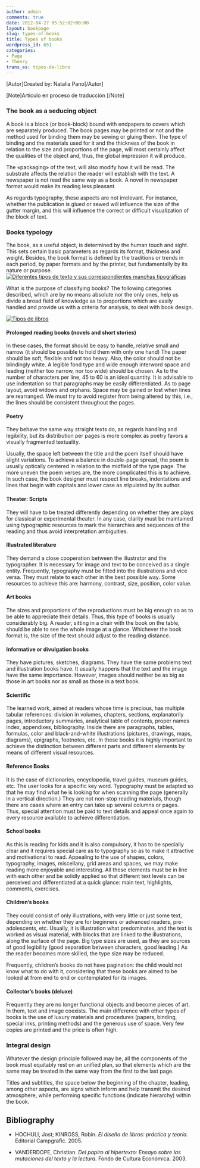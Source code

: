 ```yaml
---
author: admin
comments: true
date: 2012-04-27 05:52:02+00:00
layout: bookpage
slug: types-of-books
title: Types of books
wordpress_id: 651
categories:
- Page
- Theory
trans_es: tipos-de-libro
---
```


[Autor]Created by: Natalia Pano[/Autor]

[Note]Artículo en proceso de traducción [/Note]



### The book as a seducing object


A book is a block (or book-block) bound with endpapers to covers which are separately produced. The book pages may be printed or not and the method used for binding them may be sewing or gluing them. The type of binding and the materials used for it and the thickness of the book in relation to the size and proportions of the page, will most certainly affect the qualities of the object and, thus, the global impression it will produce. 

The «packaging» of the text, will also modify how it will be read. The substrate affects the relation the reader will establish with the text. A newspaper is not read the same way as a book. A novel in newspaper format would make its reading less pleasant.  

As regards typography, these aspects are not irrelevant. For instance, whether the publication is glued or sewed will influence the size of the gutter margin, and this will influence the correct or difficult visualization of the block of text. 


### Books typology


The book, as a useful object, is determined by the human touch and sight. This sets certain basic parameters as regards its format, thickness and weight. Besides, the book format is defined by the traditions or trends in each period, by paper formats and by the printer, but fundamentally by its nature or purpose. 
[![Diferentes tipos de texto y sus correspondientes manchas tipográficas](http://www.oert.org/wp-content/uploads/2012/08/T04D_01-machas-texto_01.jpg)](http://www.oert.org/wp-content/uploads/2012/08/T04D_01-machas-texto_01.jpg)

What is the purpose of classifying books? The following categories described, which are by no means absolute nor the only ones, help us divide a broad field of knowledge as to proportions which are easily handled and provide us with a criteria for analysis, to deal with book design.

[![Tipos de libros](http://www.oert.org/wp-content/uploads/2012/08/T04D_tipodelibros1.jpg)](http://www.oert.org/wp-content/uploads/2012/08/T04D_tipodelibros1.jpg)


#### Prolonged reading books (novels and short stories)


In these cases, the format should be easy to handle, relative small and narrow (it should be possible to hold them with only one hand) The paper should be soft, flexible and not too heavy. Also, the color should not be blindingly white. A legible fond type and wide enough interword space and leading (neither too narrow, nor too wide) should be chosen. As to the number of characters per line, 45 to 60 is an ideal quantity. It is advisable to use indentation so that paragraphs may be easily differentiated. As to page layout, avoid widows and orphans. Space may be gained or lost when lines are rearranged. We must try to avoid register from being altered by this, i.e., the lines should be consistent throughout the pages. 


#### Poetry


They behave the same way straight texts do, as regards handling and legibility, but its distribution per pages is more complex as poetry favors a visually fragmented textuality.  

Usually, the space left between the title and the poem itself should have slight variations. To achieve a balance in double-page spread, the poem is usually optically centered in relation to the midfield of the type page. The more uneven the poem verses are, the more complicated this is to achieve. In such case, the book designer must respect line breaks, indentations and lines that begin with capitals and lower case as stipulated by its author. 


#### Theater: Scripts


They will have to be treated differently depending on whether they are plays for classical or experimental theater. In any case, clarity must be maintained using typographic resources to mark the hierarchies and sequences of the reading and thus avoid interpretation ambiguities. 


#### Illustrated literature 


They demand a close cooperation between the illustrator and the typographer. It is necessary for image and text to be conceived as a single entity. Frequently, typography must be fitted into the illustrations and vice versa. They must relate to each other in the best possible way. Some resources to achieve this are: harmony, contrast, size, position, color value.


#### Art books


The sizes and proportions of the reproductions must be big enough so as to be able to appreciate their details. Thus, this type of books is usually considerably big. A reader, sitting in a chair with the book on the table, should be able to see the whole image at a glance. Whichever the book format is, the size of the text should adjust to the reading distance.


#### Informative or divulgation books


They have pictures, sketches, diagrams. They have the same problems text and illustration books have. It usually happens that the text and the image have the same importance. However, images should neither be as big as those in art books nor as small as those in a text book.


#### Scientific


The learned work, aimed at readers whose time is precious, has multiple tabular references: division in volumes, chapters, sections, explanatorily pages, introductory summaries, analytical table of contents, proper names index, appendixes, bibliography. Inside there are paragraphs, tables, formulas, color and black-and-white illustrations (pictures, drawings, maps, diagrams), epigraphs, footnotes, etc. In these books it is highly important to achieve the distinction between different parts and different elements by means of different visual resources. 


#### Reference Books


It is the case of dictionaries, encyclopedia, travel guides, museum guides, etc. The user looks for a specific key word. Typography must be adapted so that he may find what he is looking for when scanning the page (generally in a vertical direction.) They are not non-stop reading materials, though there are cases where an entry can take up several columns or pages. Thus, special attention must be paid to text details and appeal once again to every resource available to achieve differentiation.


#### School books


As this is reading for kids and it is also compulsory, it has to be specially clear and it requires special care as to typography so as to make it attractive and motivational to read. Appealing to the use of shapes, colors, typography, images, miscellany, grid areas and spaces, we may make reading more enjoyable and interesting. All these elements must be in line with each other and be solidly applied so that different text levels can be perceived and differentiated at a quick glance: main text, highlights, comments, exercises. 


#### Children’s books


They could consist of only illustrations, with very little or just some text, depending on whether they are for beginners or advanced readers, pre-adolescents, etc. Usually, it is illustration what predominates, and the text is worked as visual material, with blocks that are linked to the illustrations, along the surface of the page. Big type sizes are used, as they are sources of good legibility (good separation between characters, good leading.) As the reader becomes more skilled, the type size may be reduced.  

Frequently, children’s books do not have pagination: the child would not know what to do with it, considering that these books are aimed to be looked at from end to end or contemplated for its images. 


#### Collector’s books (deluxe)


Frequently they are no longer functional objects and become pieces of art. In them, text and image coexists. The main difference with other types of books is the use of luxury materials and procedures (papers, binding, special inks, printing methods) and the generous use of space. Very few copies are printed and the price is often high. 


### Integral design


Whatever the design principle followed may be, all the components of the book must equitably rest on an unified plan, so that elements which are the same may be treated in the same way from the first to the last page.  

Titles and subtitles, the space below the beginning of the chapter, leading, among other aspects, are signs which inform and help transmit the desired atmosphere, while performing specific functions (indicate hierarchy) within the book.

## Bibliography



	
  * HOCHULI, Jost; KINROSS, Robin. _El diseño de libros: práctica y teoría._ Editorial Campgrafic. 2005.

	
  * VANDERDOPE, Christian. _Del papiro al hipertexto: Ensayo sobre las mutaciones del texto y la lectura._ Fondo de Cultura Económica. 2003.




